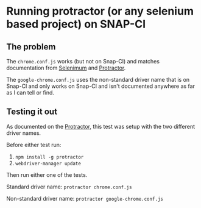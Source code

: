 # Running protractor (or any selenium based project) on SNAP-CI

## The problem

The `chrome.conf.js` works (but not on Snap-CI) and matches documentation from [Selenimum](https://code.google.com/p/selenium/wiki/DesiredCapabilities) and [Protractor](https://github.com/angular/protractor/blob/master/docs/browser-setup.md). 

The `google-chrome.conf.js` uses the non-standard driver name that is on Snap-CI and only works on Snap-CI and isn't documented anywhere as far as I can tell or find.

## Testing it out

As documented on the [Protractor](http://angular.github.io/protractor/), this test was setup with the two different driver names. 

Before either test run:

1. `npm install -g protractor`
2. `webdriver-manager update`

Then run either one of the tests.

Standard driver name: `protractor chrome.conf.js`

Non-standard driver name: `protractor google-chrome.conf.js`
